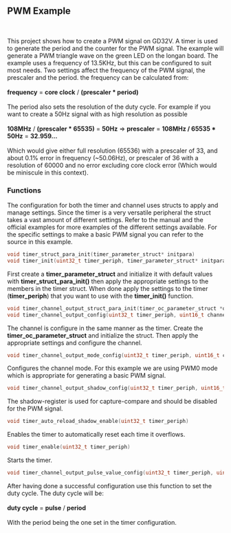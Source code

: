 <br>

## PWM Example

<br>

This project shows how to create a PWM signal on GD32V. A timer is used to generate the period and the counter for the PWM signal. The example will generate a PWM triangle wave on the green LED on the longan board.
The example uses a frequency of 13.5KHz, but this can be configured to suit most needs. Two settings affect the frequency of the PWM signal, the prescaler and the period. the frequency can be calculated from:
    <br><br> **frequency** = **core clock** / **(prescaler * period)**<br><br>
The period also sets the resolution of the duty cycle. For example if you want to create a 50Hz signal with as high resolution as possible
<br><br>**108MHz** / **(prescaler * 65535)** = **50Hz** => **prescaler** = **108MHz / 65535 * 50Hz** = **32.959...**<br><br>
Which would give either full resolution (65536) with a prescaler of 33, and about 0.1% error in frequency (~50.06Hz), or prescaler of 36 with a resolution of 60000 and no error excluding core clock error (Which would be miniscule in this context).

### Functions

The configuration for both the timer and channel uses structs to apply and manage settings. Since the timer is a very versatile peripheral the struct takes a vast amount of different settings. Refer to the manual and the official examples for more examples of the different settings available. For the specific settings to make a basic PWM signal you can refer to the source in this example. 

```c
void timer_struct_para_init(timer_parameter_struct* initpara)
void timer_init(uint32_t timer_periph, timer_parameter_struct* initpara)
```
First create a **timer_parameter_struct** and initialize it with default values with **timer_struct_para_init()** then apply the appropriate settings to the members in the timer struct. When done apply the settings to the timer (**timer_periph**) that you want to use with the **timer_init()** function.

```c
void timer_channel_output_struct_para_init(timer_oc_parameter_struct *ocpara)
void timer_channel_output_config(uint32_t timer_periph, uint16_t channel, timer_oc_parameter_struct* ocpara)
```
The channel is configure in the same manner as the timer. Create the **timer_oc_parameter_struct** and initialize the struct. Then apply the appropriate settings and configure the channel.

```c
void timer_channel_output_mode_config(uint32_t timer_periph, uint16_t channel, uint16_t ocmode)
```
Configures the channel mode. For this example we are using PWM0 mode which is appropriate for generating a basic PWM signal.

```c
void timer_channel_output_shadow_config(uint32_t timer_periph, uint16_t channel, uint16_t ocshadow)
```
The shadow-register is used for capture-compare and should be disabled for the PWM signal.

```c
void timer_auto_reload_shadow_enable(uint32_t timer_periph)
```
Enables the timer to automatically reset each time it overflows.
```c
void timer_enable(uint32_t timer_periph)
```
Starts the timer.

```c
void timer_channel_output_pulse_value_config(uint32_t timer_periph, uint16_t channel, uint32_t pulse)
```
After having done a successful configuration use this function to set the duty cycle. The duty cycle will be:
<br><br> **duty cycle** = **pulse** / **period** <br><br>
With the period being the one set in the timer configuration.